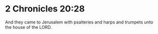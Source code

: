 # 2 Chronicles 20:28

And they came to Jerusalem with psalteries and harps and trumpets unto the house of the LORD.